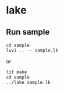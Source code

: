 # lake

## Run sample
```shell
cd sample
luvi .. -- sample.lk
```

or

```shell
lit make
cd sample
../lake sample.lk
```
